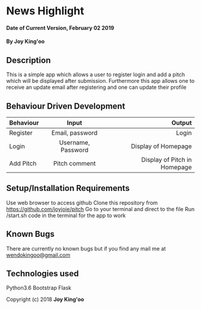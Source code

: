 # News Highlight
#### Date of Current Version, February 02 2019
#### By **Joy King'oo**

## Description
This is a simple app which allows a user to register login and add a pitch which will be displayed after submission. Furthermore this app allows one to receive an update email after registering and one can update their profile

## Behaviour Driven Development
| Behaviour | Input | Output |
| :---         |     :---:      |          ---: |
|Register |   Email, password | Login  |
| Login  | Username, Password     |Display of Homepage  |
|Add Pitch| Pitch comment|Display of Pitch in Homepage|
## Setup/Installation Requirements
Use web browser to access github 
Clone this repository from https://github.com/joyjoie/pitch
Go to your terminal and direct to the file
Run /start.sh code in the terminal for the app to work

## Known Bugs
There are currently no known bugs but if you find any mail me at wendokingoo@gmail.com

## Technologies used
Python3.6
Bootstrap
Flask

Copyright (c) 2018 **Joy King'oo**